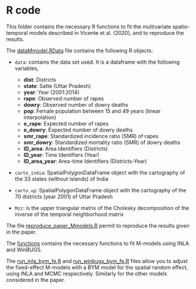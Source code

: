 # R code

This folder contains the necessary R functions to fit the multivariate spatio-temporal models described in Vicente et al. (2020), and to reproduce the results.

The [dataMmodel.RData](https://github.com/spatialstatisticsupna/Mmodels_SERRA_article/blob/master/R/dataMmodel.RData) file contains the following R objects:

- ```data```: contains the data set used. It is a dataframe with the following variables,
	- **dist**: Districts
	- **state**: Satte (Uttar Pradesh)
	- **year**: Year (2001:2014)
	- **rape**: Observed number of rapes
	- **dowry**: Observed number of dowry deaths
	- **pop**: Female population between 15 and 49 years (linear interpolation)
	- **e_rape**: Expected number of rapes
	- **e_dowry**: Expected number of dowry deaths
	- **smr_rape**: Standardized incidence ratio (SMR) of rapes
	- **smr_dowry**: Standardized mortality ratio (SMR) of dowry deaths
	- **ID_area**: Area Identifiers (Districts)
	- **ID_year**: Time Identifiers (Year)
	- **ID_area_year**: Area-time Identifiers (Districts-Year)


- ```carto_india```: SpatialPolygonDataFrame object with the cartography of the 33 states (without islands) of India

- ```carto_up```: SpatialPolygonDataFrame object with the cartography of the 70 districts (year 2001) of Uttar Pradesh

- ```Mzz```: is the upper triangular matrix of the Cholesky decomposition of the inverse of the temporal neighborhood matrix

The file [reproduce_paper_Mmodels.R](https://github.com/spatialstatisticsupna/Mmodels_SERRA_article/blob/master/R/reproduce_paper_Mmodels.R) permit to reproduce the results given in the paper.


The [functions](https://github.com/spatialstatisticsupna/Mmodels_SERRA_article/blob/master/R/functions) contains the necessary functions to fit M-models using INLA and WinBUGS.

The [run_inla_bym_fe.R](https://github.com/spatialstatisticsupna/Mmodels_SERRA_article/blob/master/R/run_inla_bym_fe.R) and [run_winbugs_bym_fe.R](https://github.com/spatialstatisticsupna/Mmodels_SERRA_article/blob/master/R/run_winbugs_bym_fe.R) files allow you to adjust the fixed-effect M-models with a BYM model for the spatial random effect, using INLA and MCMC respectively.
Similarly for the other models considered in the paper.

 
